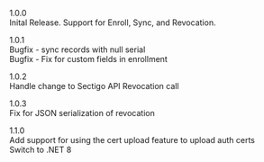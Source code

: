 1.0.0  
Inital Release.  Support for Enroll, Sync, and Revocation. 

1.0.1  
Bugfix - sync records with null serial    
Bugfix - Fix for custom fields in enrollment  

1.0.2  
Handle change to Sectigo API Revocation call  

1.0.3  
Fix for JSON serialization of revocation  

1.1.0  
Add support for using the cert upload feature to upload auth certs  
Switch to .NET 8  
